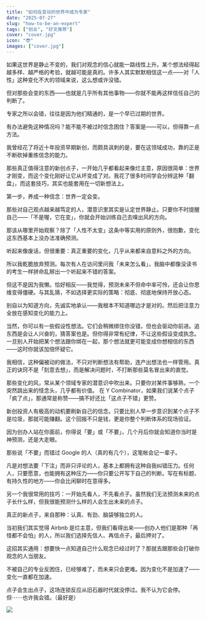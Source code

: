 ```yaml
---
title: "如何在变动的世界中成为专家"
date: "2025-07-27"
slug: "how-to-be-an-expert"
tags: ["创业", "好文推荐"]
cover: "cover.jpg"
icon: "😎"
images: ["cover.jpg"]
---
```

如果这世界是静止不变的，我们对观念的信心就能一路线性上升。某个想法经得起越多样、越严格的考验，就越可能是真的。许多人其实默默相信这一点——对「人性」这种变化不大的领域来说，这么想或许没错。



但对那些会变的东西——也就是几乎所有其他事物——你就不能再这样信任自己的判断了。



专家之所以会错，往往是因为他们精通的，是一个早已过期的世界。



有办法避免这种情况吗？能不能不被过时信念困住？答案是——可以，但得靠一点方法。



我曾经花了将近十年投资早期新创，而颇具讽刺的是，要在这领域成功，靠的正是不断砍掉重练信念的能力。



那些真正值得注意的新创点子，一开始几乎都看起来像烂主意，原因很简单：世界才刚变，而这个变化刚好让它从坏变成了对。我花了很多时间学会分辨这种「翻盘」，而这套技巧，其实也能套用在一切新想法上。



第一步，养成一种信念：世界一定会变。



那些对自己观点越来越笃定的人，潜意识里其实是认定世界静止。只要你不时提醒自己——「不是喔，它在变」，你就会开始训练自己去嗅出风的方向。



那该从哪里开始观察？除了「人性不太变」这条中等实用的原则外，很抱歉，变化这东西基本上没办法准确预测。



听起来像废话，但很重要：真正重要的变化，几乎从来都来自意料之外的方向。



所以我乾脆放弃预测。每次有人在访问里问我「未来怎么看」，我脑中都像没读书的考生一样拼命乱掰出一个听起来不错的答案。



但这不是因为我懒。恰好相反——我觉得，预测未来不但命中率可怜，还会让你思维变得僵硬。与其乱猜，不如选择更实际的策略：彻底、彻底地保持开放心态。



别自以为知道方向，先诚实地承认——我根本不知道哪边才是对的。然后把注意力全放在感知变化的能力上。



当然，你可以有一些假设性想法。它们会稍微绑住你没错，但也会驱动你前进。追东西是会让人兴奋的，猜答案也是。但你得非常有纪律，不让这些假设变成执念。
一旦别人开始把某个想法跟你绑在一起，那个想法就更可能变成你想相信的东西——这时你就该加倍怀疑它。



我相信，这种偏被动的做法，不只对判断想法有帮助，连产出想法也一样管用。真正的诀窍不是「刻意去想」，而是解决问题时，不打断那些莫名冒出来的直觉。



那些变化的风，常从某个领域专家的潜意识中吹出来。只要你对某件事够熟，一个突然跳出来的怪念头，几乎都有价值。
在 Y Combinator，如果我们说某个点子「疯了点」，那通常是称赞——搞不好还比「这点子不错」更赞。



新创投资人有极高的动机要刷新自己的信念。只要比别人早一步意识到某个点子不是垃圾，那就可能赚翻。这个回报不只是钱，更是你整个判断体系的现场验证。



因为创办人站在你面前，你得说「要」或「不要」，几个月后你就会知道你当时是神预测，还是大走眼。



那些说「不要」而错过 Google 的人（真的有几个），这笔帐会记一辈子。



凡是对想法要「下注」而非只评论的人，基本上都拥有这种自我纠错压力。任何人，只要愿意，也能拥有这种压力——你只要公开写下自己的判断。写在有标题、有持久性的地方——你会比闲聊时在意得多。



另一个我很常用的技巧：一开始先看人，不先看点子。虽然我们无法预测未来的点子长什么样，但我很能预测什么样的人会生出未来的点子。



真正的新点子，来自那种：认真、有劲、脑袋够独立的人。



当初我们其实觉得 Airbnb 是烂主意，但我们看得出来——创办人他们是那种「再怪都不会怕」的人，所以我们选择先信人、再信点子，最后押对了。



这招其实通用：想要快一点知道自己什么观念已经过时了？那就去跟那些会打破你观念的人当朋友。



不被自己的专业反困住，已经够难了，而未来只会更难。因为变化不是加速了——变化一直都在加速。



点子会生出点子，这场连锁反应从旧石器时代就没停过。我不认为它会停。
但⋯⋯也许我会错。（最好是）




![](https://prod-files-secure.s3.us-west-2.amazonaws.com/112d0858-5090-4d34-a606-b75eb8d65fd2/46476355-9cf3-4e99-9b7a-3531bc426380/1000202064.png?X-Amz-Algorithm=AWS4-HMAC-SHA256&X-Amz-Content-Sha256=UNSIGNED-PAYLOAD&X-Amz-Credential=ASIAZI2LB466QBOED2Q7%2F20250918%2Fus-west-2%2Fs3%2Faws4_request&X-Amz-Date=20250918T112700Z&X-Amz-Expires=3600&X-Amz-Security-Token=IQoJb3JpZ2luX2VjED4aCXVzLXdlc3QtMiJIMEYCIQDGY8zYxFMj7APybLnmAXxQKnojtbUoD0jbdQDy43YpzAIhAJe7jBwGPBUfWQYyqv87gXFRDF9kqKBtZx5Bme2bjFIXKogECLf%2F%2F%2F%2F%2F%2F%2F%2F%2F%2FwEQABoMNjM3NDIzMTgzODA1IgwSVdl0B2JbQOTdvY0q3AOfcfZJ4PQ35TiZmGZyf%2B%2Fv5SNSxuDJsZmYSEMS5PrqErjFOd7o3x8ddP7dRI%2F2X8tsAo%2F%2F8ygzVNORlzDHZ1m3mQojVonY4TYS8WOFwF9YAqPb563gLo%2BQjaB5KcjJUWXQ%2F57ily4YEEMTrGaMOl9QNRKBUULxqH5OYkQZRkvBBZ1cWOMgEfGrGtyhyVnKJlALNWylhN6JrXTHh00fz%2BlFvWt63fHK7MF18AyguF5O4qoldQDe%2FS7NgVjUkHQAOmyoS64V2B34CnP2q9m7XAnvkpQSRcCTfPmLAzvgxhH4yg2QcXZyHpYJA1hAiq0RXZ3Oyl5b%2ByWqhy5yQvLYDyjC%2FWptQzzMCRKT7g3AaTT8jQ8QGFfdPbQgm8GeNblQlsmc6r0%2BQbWxpTk9oKCHz2DAAO1wKCSl2iM7DX7j0lY9QUSBBFHZtwpnnLLK0ntFcgv1TY%2Bj8naHlS18wfjXcm1Dhcd3R1CfDdRLJCdTYy9Vy7y1NxUbkIIwdQbVzJXBgRsjI%2BdQz9Y0bTLM12LNCYapQd9KN6v4q0DijPHKVZGusAS5I%2FbjK828EjH%2B9LSpVvdSIZ%2FI28hcRjB1MdzKL6aznWhkAbLak%2B4ERhLYSac%2BG8vfT0Enb3NGLw%2F%2F6TDFvK7GBjqkAWReLoqEgAr7rL9yVbvZakzFDp3OXbPPVWP1EvKFgz%2FkKDEY8fx6CWwUNaqvVhjmvJqzqT7R9eYMeroZNiKuMDTGFfYPu4CvndkVyfxYpifViYs2YTnIZV7l5qQl9mxT1TpK6ca09oDbSGoO0cb9SCkW%2Fz3PjTSMHIPD35aNOxtYV6s4SgPHKuOf2dbcRrQn6uMv0GTTNTnDVzuD%2BzWNwVDWLAzQ&X-Amz-Signature=1ad76a7fb877b66753d6b6bda59f0018dc20ab630f731253ced84cfe875a5f44&X-Amz-SignedHeaders=host&x-amz-checksum-mode=ENABLED&x-id=GetObject)

